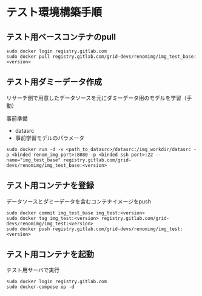# テスト環境構築手順

## テスト用ベースコンテナのpull

```
sudo docker login registry.gitlab.com
sudo docker pull registry.gitlab.com/grid-devs/renomimg/img_test_base:<version>
```

## テスト用ダミーデータ作成
リサーチ側で用意したデータソースを元にダミーデータ用のモデルを学習（手動）

事前準備
- datasrc
- 事前学習モデルのパラメータ

```
sudo docker run -d -v <path_to_datasrc>/datasrc:/img_workdir/datasrc -p <binded renom_img port>:8080 -p <binded ssh port>:22 --name="img_test_base" registry.gitlab.com/grid-devs/renomimg/img_test_base:<version>
```

## テスト用コンテナを登録

データソースとダミーデータを含むコンテナイメージをpush

```
sudo docker commit img_test_base img_test:<version>
sudo docker tag img_test:<version> registry.gitlab.com/grid-devs/renomimg/img_test:<version>
sudo docker push registry.gitlab.com/grid-devs/renomimg/img_test:<version>
```

## テスト用コンテナを起動

テスト用サーバで実行

```
sudo docker login registry.gitlab.com
sudo docker-compose up -d
```
